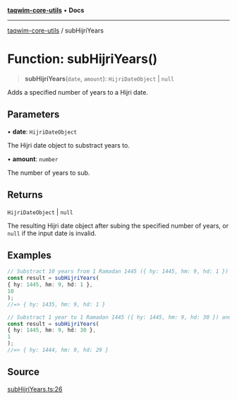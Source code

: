 [**taqwim-core-utils**](../README.md) • **Docs**

***

[taqwim-core-utils](../globals.md) / subHijriYears

# Function: subHijriYears()

> **subHijriYears**(`date`, `amount`): `HijriDateObject` \| `null`

Adds a specified number of years to a Hijri date.

## Parameters

• **date**: `HijriDateObject`

The Hijri date object to substract years to.

• **amount**: `number`

The number of years to sub.

## Returns

`HijriDateObject` \| `null`

The resulting Hijri date object after subing the specified number of years, or `null` if the input date is invalid.

## Examples

```ts
// Substract 10 years from 1 Ramadan 1445 ({ hy: 1445, hm: 9, hd: 1 })
const result = subHijriYears(
{ hy: 1445, hm: 9, hd: 1 },
10
);
//=> { hy: 1435, hm: 9, hd: 1 }
```

```ts
// Substract 1 year to 1 Ramadan 1445 ({ hy: 1445, hm: 9, hd: 30 }) and adjust the month
const result = subHijriYears(
{ hy: 1445, hm: 9, hd: 30 },
1
);
//=> { hy: 1444, hm: 9, hd: 29 }
```

## Source

[subHijriYears.ts:26](https://github.com/boussadjra/taqwim/blob/a16e0483140d22a326ae33586f5bfb208d318d3e/packages/core-utils/src/lib/subHijriYears.ts#L26)
